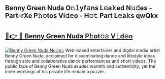 ## Benny Green Nuda O𝚗𝚕yf𝚊ns L𝚎a𝚔ed N𝚞𝚍es - Part-rXe P𝚑𝚘tos Vi𝚍𝚎o - H𝚘𝚝 Part L𝚎a𝚔s qwQkx

# <h2><a href="http://kfddq2.oniu.top/?m=Benny+Green+Nuda">🔗👉 🔴 Benny Green Nuda P𝚑ot𝚘𝚜 V𝚒d𝚎o</a></h2>

[![Benny Green Nuda Nu𝚍e𝚜](https://i.imgur.com/0qMVB7G.gif)](http://kfddq2.oniu.top/?m=Benny+Green+Nuda)
Web-based entertainer and digital media artist Benny Green Nuda, acclaimed for disseminating dance and lifestyle ideas through solo and collaborative dance performances and short videos. The public face of Benny Green Nuda exudes warmth and authenticity, yet the inner workings of his private life remain a puzzle.  
